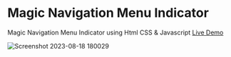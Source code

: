 ﻿# Magic Navigation Menu Indicator
 Magic Navigation Menu Indicator using Html CSS & Javascript
 [Live Demo](https://www.google.com)
 
![Screenshot 2023-08-18 180029](https://github.com/Mostafabedeer/Magic-Navigation-Menu-Indicator/assets/86775807/0e047d49-744f-45cb-b6c3-97670c877d8f)

